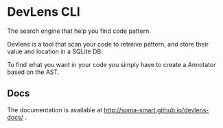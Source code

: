 # DevLens CLI


The search engine that help you find code pattern.

Devlens is a tool that scan your code to retreive pattern, and store their value and location in a SQLite DB. 

To find what you want in your code you simply have to create a Annotator based on the AST.

## Docs 


The documentation is available at http://soma-smart.github.io/devlens-docs/ .


